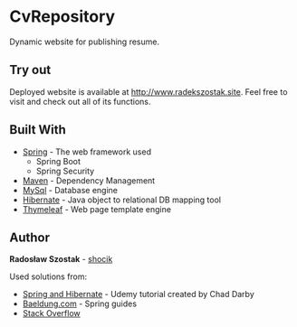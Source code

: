 # CvRepository
Dynamic website for publishing resume.

## Try out
Deployed website is available at http://www.radekszostak.site. Feel free to visit and check out all of its functions.

## Built With
* [Spring](https://spring.io/) - The web framework used
  * Spring Boot
  * Spring Security
* [Maven](https://maven.apache.org/) - Dependency Management
* [MySql](https://www.mysql.com/) - Database engine
* [Hibernate](https://hibernate.org/orm/) - Java object to relational DB mapping tool
* [Thymeleaf](https://www.thymeleaf.org/) - Web page template engine


## Author
**Radosław Szostak** - [shocik](https://github.com/shocik)

Used solutions from:
* [Spring and Hibernate](https://www.udemy.com/course/spring-hibernate-tutorial/) - Udemy tutorial created by Chad Darby
* [Baeldung.com](https://www.baeldung.com/) - Spring guides
* [Stack Overflow](https://stackoverflow.com/)
